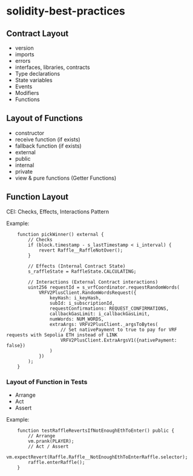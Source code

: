 # solidity-best-practices

## Contract Layout

- version
- imports
- errors
- interfaces, libraries, contracts
- Type declarations
- State variables
- Events
- Modifiers
- Functions

## Layout of Functions

- constructor
- receive function (if exists)
- fallback function (if exists)
- external
- public
- internal
- private
- view & pure functions (Getter Functions)

## Function Layout

CEI: Checks, Effects, Interactions Pattern

Example: 

```
    function pickWinner() external {
        // Checks
        if (block.timestamp - s_lastTimestamp < i_interval) {
            revert Raffle__RaffleNotOver();
        }
        
        // Effects (Internal Contract State)
        s_raffleState = RaffleState.CALCULATING;

        // Interactions (External Contract interactions)
        uint256 requestId = s_vrfCoordinator.requestRandomWords(
            VRFV2PlusClient.RandomWordsRequest({
                keyHash: i_keyHash,
                subId: i_subscriptionId,
                requestConfirmations: REQUEST_CONFIRMATIONS,
                callbackGasLimit: i_callbackGasLimit,
                numWords: NUM_WORDS,
                extraArgs: VRFV2PlusClient._argsToBytes(
                    // Set nativePayment to true to pay for VRF requests with Sepolia ETH instead of LINK
                    VRFV2PlusClient.ExtraArgsV1({nativePayment: false})
                )
            })
        );
    }
```

### Layout of Function in Tests

- Arrange
- Act
- Assert

Example:

```
    function testRaffleRevertsIfNotEnoughEthToEnter() public {
        // Arrange
        vm.prank(PLAYER);
        // Act / Assert
        vm.expectRevert(Raffle.Raffle__NotEnoughEthToEnterRaffle.selector);
        raffle.enterRaffle();
    }
```
